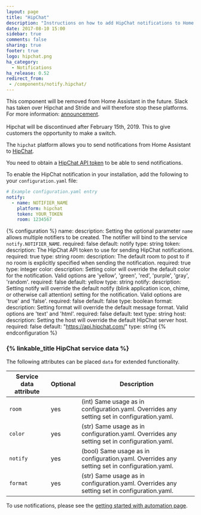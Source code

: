 ```yaml
---
layout: page
title: "HipChat"
description: "Instructions on how to add HipChat notifications to Home Assistant."
date: 2017-08-10 15:00
sidebar: true
comments: false
sharing: true
footer: true
logo: hipchat.png
ha_category:
  - Notifications
ha_release: 0.52
redirect_from:
 - /components/notify.hipchat/
---
```


<p class='note'>
This component will be removed from Home Assistant in the future. Slack has taken over Hipchat and Stride and will therefore stop these platforms. For more information: <a href="https://www.atlassian.com/blog/announcements/new-atlassian-slack-partnership">announcement</a>.
<br>
<br>
Hipchat will be discontinued after February 15th, 2019. This to give customers the opportunity to make a switch.
</p>

The `hipchat` platform allows you to send notifications from Home Assistant to [HipChat](https://hipchat.com/).

You need to obtain a [HipChat API token](https://developer.atlassian.com/hipchat/guide/hipchat-rest-api/api-access-tokens#APIaccesstokens-Usergeneratedtokens) to be able to send notifications.

To enable the HipChat notification in your installation, add the following to your `configuration.yaml` file:

```yaml
# Example configuration.yaml entry
notify:
  - name: NOTIFIER_NAME
    platform: hipchat
    token: YOUR_TOKEN
    room: 1234567
```

{% configuration %}
name:
  description: Setting the optional parameter `name` allows multiple notifiers to be created. The notifier will bind to the service `notify.NOTIFIER_NAME`.
  required: false
  default: notify
  type: string
token:
  description: The HipChat API token to use for sending HipChat notifications.
  required: true
  type: string
room:
  description: The default room to post to if no room is explicitly specified when sending the notification.
  required: true
  type: integer
color:
  description: Setting color will override the default color for the notification. Valid options are 'yellow', 'green', 'red', 'purple', 'gray', 'random'.
  required: false
  default: yellow
  type: string
notify:
  description: Setting notify will override the default notify (blink application icon, chime, or otherwise call attention) setting for the notification. Valid options are 'true' and 'false'.
  required: false
  default: false
  type: boolean
format:
  description: Setting format will override the default message format. Valid options are 'text' and 'html'.
  required: false
  default: text
  type: string
host:
  description: Setting the host will override the default HipChat server host.
  required: false
  default: "https://api.hipchat.com/"
  type: string
{% endconfiguration %}

### {% linkable_title HipChat service data %}

The following attributes can be placed `data` for extended functionality.

| Service data attribute | Optional | Description |
| ---------------------- | -------- | ----------- |
| `room`                 |      yes | (int) Same usage as in configuration.yaml. Overrides any setting set in configuration.yaml.
| `color`                |      yes | (str) Same usage as in configuration.yaml. Overrides any setting set in configuration.yaml.
| `notify`                  |      yes | (bool) Same usage as in configuration.yaml. Overrides any setting set in configuration.yaml.
| `format`             |      yes | (str) Same usage as in configuration.yaml. Overrides any setting set in configuration.yaml.

To use notifications, please see the [getting started with automation page](/getting-started/automation/).
